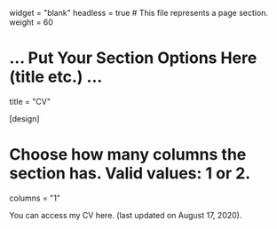 widget = "blank"
headless = true  # This file represents a page section.
weight = 60

# ... Put Your Section Options Here (title etc.) ...
title = "CV"

[design]
  # Choose how many columns the section has. Valid values: 1 or 2.
  columns = "1"
  
  You can access my CV here. (last updated on August 17, 2020).